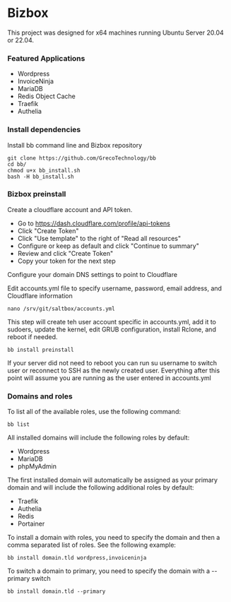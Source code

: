 # Bizbox

This project was designed for x64 machines running Ubuntu Server 20.04 or 22.04. 

### Featured Applications

- Wordpress
- InvoiceNinja
- MariaDB
- Redis Object Cache
- Traefik
- Authelia

### Install dependencies

Install bb command line and Bizbox repository

```
git clone https://github.com/GrecoTechnology/bb
cd bb/
chmod u+x bb_install.sh
bash -H bb_install.sh
```

### Bizbox preinstall

Create a cloudflare account and API token.
- Go to https://dash.cloudflare.com/profile/api-tokens
- Click "Create Token"
- Click "Use template" to the right of "Read all resources"
- Configure or keep as default and click "Continue to summary" 
- Review and click "Create Token"
- Copy your token for the next step

Configure your domain DNS settings to point to Cloudflare

Edit accounts.yml file to specify username, password, email address, and Cloudflare information
```
nano /srv/git/saltbox/accounts.yml
```

This step will create teh user account specific in accounts.yml, add it to sudoers, update the kernel, edit GRUB configuration, install Rclone, and reboot if needed.
```
bb install preinstall
```

If your server did not need to reboot you can run su username to switch user or reconnect to SSH as the newly created user. Everything after this point will assume you are running as the user entered in accounts.yml

### Domains and roles

To list all of the available roles, use the following command:
```
bb list
```

All installed domains will include the following roles by default:
- Wordpress
- MariaDB
- phpMyAdmin

The first installed domain will automatically be assigned as your primary domain and will include the following additional roles by default:
- Traefik
- Authelia
- Redis
- Portainer

To install a domain with roles, you need to specify the domain and then a comma separated list of roles.  See the following example:
```
bb install domain.tld wordpress,invoiceninja
```

To switch a domain to primary, you need to specify the domain with a --primary switch
```
bb install domain.tld --primary
```


